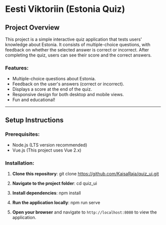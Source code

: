 # Eesti Viktoriin (Estonia Quiz)

## Project Overview

This project is a simple interactive quiz application that tests users' knowledge about Estonia. It consists of multiple-choice questions, with feedback on whether the selected answer is correct or incorrect. After completing the quiz, users can see their score and the correct answers.

### Features:
- Multiple-choice questions about Estonia.
- Feedback on the user's answers (correct or incorrect).
- Displays a score at the end of the quiz.
- Responsive design for both desktop and mobile views.
- Fun and educational!

---

## Setup Instructions

### Prerequisites:
- Node.js (LTS version recommended)
- Vue.js (This project uses Vue 2.x)

### Installation:

1. **Clone this repository**:
    git clone https://github.com/KaisaRaja/quiz_ui.git

2. **Navigate to the project folder**:
   cd quiz_ui

3. **Install dependencies**:
   npm install

4. **Run the application locally**:
   npm run serve

5. **Open your browser** and navigate to `http://localhost:8080` to view the application.
